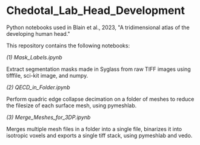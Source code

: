 # Chedotal_Lab_Head_Development
Python notebooks used in Blain et al., 2023, "A tridimensional atlas of the developing human head." 

This repository contains the following notebooks:

*(1) Mask_Labels.ipynb*

Extract segmentation masks made in Syglass from raw TIFF images using tifffile, sci-kit image, and numpy. 

*(2) QECD_in_Folder.ipynb*

Perform quadric edge collapse decimation on a folder of meshes to reduce the filesize of each surface mesh, using pymeshlab. 

*(3) Merge_Meshes_for_3DP.ipynb*

Merges multiple mesh files in a folder into a single file, binarizes it into isotropic voxels and exports a single tiff stack, using pymeshlab and vedo.  
